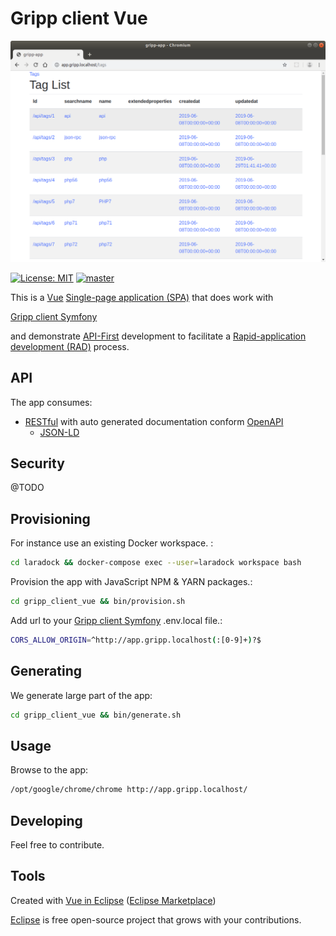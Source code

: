 # Gripp client Vue

![Gripp client Vue](./docs/gripp_client_vue.png?raw=true "Gripp client Vue")

[![License: MIT](https://img.shields.io/badge/License-MIT-blue.svg)](https://raw.githubusercontent.com/noud/gripp_client_vue/master/LICENSE)
[![master](https://img.shields.io/badge/current-dev-aa11ff.svg)](https://github.com/noud/gripp_client_vue/releases)

This is a [Vue](https://vuejs.org/) [Single-page application (SPA)](https://en.wikipedia.org/wiki/Single-page_application) that does work with

[Gripp client Symfony](https://github.com/noud/gripp_client_symfony/blob/master/README.md)

and demonstrate [API-First](https://swagger.io/resources/articles/adopting-an-api-first-approach/) development to facilitate a [Rapid-application development (RAD)](https://en.wikipedia.org/wiki/Rapid_application_development) process.

## API

The app consumes:
* [RESTful](https://en.wikipedia.org/wiki/Representational_state_transfer) with auto generated documentation conform [OpenAPI](https://swagger.io/specification/)
    * [JSON-LD](https://json-ld.org/)

## Security

@TODO

## Provisioning

For instance use an existing Docker workspace. :
```bash
cd laradock && docker-compose exec --user=laradock workspace bash
```
Provision the app with JavaScript NPM & YARN packages.:
```bash
cd gripp_client_vue && bin/provision.sh
```
Add url to your [Gripp client Symfony](https://github.com/noud/gripp_client_symfony/blob/master/README.md) .env.local file.:
```bash
CORS_ALLOW_ORIGIN=^http://app.gripp.localhost(:[0-9]+)?$
```

## Generating

We generate large part of the app:
```bash
cd gripp_client_vue && bin/generate.sh
```
## Usage

Browse to the app:
```bash
/opt/google/chrome/chrome http://app.gripp.localhost/
```
## Developing

Feel free to contribute.

## Tools

Created with [Vue in Eclipse](https://www.genuitec.com/tech/vue-in-eclipse)
 ([Eclipse Marketplace](https://marketplace.eclipse.org/content/vuejs-codemix?mpc=true&mpc_state=))   

[Eclipse](https://www.eclipse.org/) is free open-source project that grows with your contributions.
